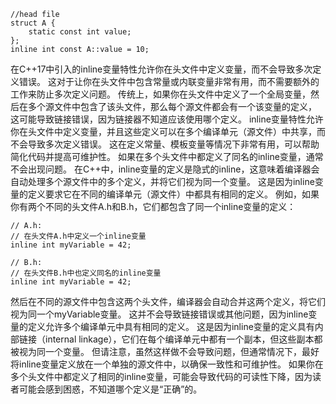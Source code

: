 ```
//head file
struct A {
    static const int value;  
};
inline int const A::value = 10;
```
在C++17中引入的inline变量特性允许你在头文件中定义变量，而不会导致多次定义错误。
这对于让你在头文件中包含常量或内联变量非常有用，而不需要额外的工作来防止多次定义问题。
传统上，如果你在头文件中定义了一个全局变量，然后在多个源文件中包含了该头文件，那么每个源文件都会有一个该变量的定义，
这可能导致链接错误，因为链接器不知道应该使用哪个定义。
inline变量特性允许你在头文件中定义变量，并且这些定义可以在多个编译单元（源文件）中共享，而不会导致多次定义错误。
这在定义常量、模板变量等情况下非常有用，可以帮助简化代码并提高可维护性。
如果在多个头文件中都定义了同名的inline变量，通常不会出现问题。
在C++中，inline变量的定义是隐式的inline，这意味着编译器会自动处理多个源文件中的多个定义，并将它们视为同一个变量。
这是因为inline变量的定义要求它在不同的编译单元（源文件）中都具有相同的定义。
例如，如果你有两个不同的头文件A.h和B.h，它们都包含了同一个inline变量的定义：
```
// A.h:
// 在头文件A.h中定义一个inline变量
inline int myVariable = 42;
```
```
// B.h:
// 在头文件B.h中也定义同名的inline变量
inline int myVariable = 42;
```
然后在不同的源文件中包含这两个头文件，编译器会自动合并这两个定义，将它们视为同一个myVariable变量。
这并不会导致链接错误或其他问题，因为inline变量的定义允许多个编译单元中具有相同的定义。
这是因为inline变量的定义具有内部链接（internal linkage），它们在每个编译单元中都有一个副本，但这些副本都被视为同一个变量。
但请注意，虽然这样做不会导致问题，但通常情况下，最好将inline变量定义放在一个单独的源文件中，以确保一致性和可维护性。
如果你在多个头文件中都定义了相同的inline变量，可能会导致代码的可读性下降，因为读者可能会感到困惑，不知道哪个定义是“正确”的。